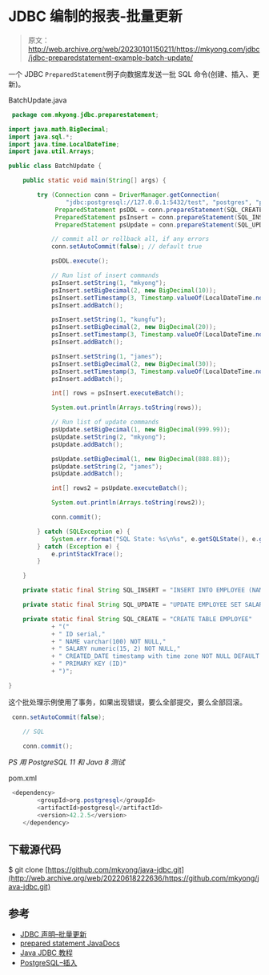 # JDBC 编制的报表-批量更新

> 原文：<http://web.archive.org/web/20230101150211/https://mkyong.com/jdbc/jdbc-preparedstatement-example-batch-update/>

一个 JDBC `PreparedStatement`例子向数据库发送一批 SQL 命令(创建、插入、更新)。

BatchUpdate.java

```java
 package com.mkyong.jdbc.preparestatement;

import java.math.BigDecimal;
import java.sql.*;
import java.time.LocalDateTime;
import java.util.Arrays;

public class BatchUpdate {

    public static void main(String[] args) {

        try (Connection conn = DriverManager.getConnection(
                "jdbc:postgresql://127.0.0.1:5432/test", "postgres", "password");
             PreparedStatement psDDL = conn.prepareStatement(SQL_CREATE);
             PreparedStatement psInsert = conn.prepareStatement(SQL_INSERT);
             PreparedStatement psUpdate = conn.prepareStatement(SQL_UPDATE)) {

            // commit all or rollback all, if any errors
            conn.setAutoCommit(false); // default true

            psDDL.execute();

            // Run list of insert commands
            psInsert.setString(1, "mkyong");
            psInsert.setBigDecimal(2, new BigDecimal(10));
            psInsert.setTimestamp(3, Timestamp.valueOf(LocalDateTime.now()));
            psInsert.addBatch();

            psInsert.setString(1, "kungfu");
            psInsert.setBigDecimal(2, new BigDecimal(20));
            psInsert.setTimestamp(3, Timestamp.valueOf(LocalDateTime.now()));
            psInsert.addBatch();

            psInsert.setString(1, "james");
            psInsert.setBigDecimal(2, new BigDecimal(30));
            psInsert.setTimestamp(3, Timestamp.valueOf(LocalDateTime.now()));
            psInsert.addBatch();

            int[] rows = psInsert.executeBatch();

            System.out.println(Arrays.toString(rows));

            // Run list of update commands
            psUpdate.setBigDecimal(1, new BigDecimal(999.99));
            psUpdate.setString(2, "mkyong");
            psUpdate.addBatch();

            psUpdate.setBigDecimal(1, new BigDecimal(888.88));
            psUpdate.setString(2, "james");
            psUpdate.addBatch();

            int[] rows2 = psUpdate.executeBatch();

            System.out.println(Arrays.toString(rows2));

            conn.commit();

        } catch (SQLException e) {
            System.err.format("SQL State: %s\n%s", e.getSQLState(), e.getMessage());
        } catch (Exception e) {
            e.printStackTrace();
        }

    }

    private static final String SQL_INSERT = "INSERT INTO EMPLOYEE (NAME, SALARY, CREATED_DATE) VALUES (?,?,?)";

    private static final String SQL_UPDATE = "UPDATE EMPLOYEE SET SALARY=? WHERE NAME=?";

    private static final String SQL_CREATE = "CREATE TABLE EMPLOYEE"
            + "("
            + " ID serial,"
            + " NAME varchar(100) NOT NULL,"
            + " SALARY numeric(15, 2) NOT NULL,"
            + " CREATED_DATE timestamp with time zone NOT NULL DEFAULT CURRENT_TIMESTAMP,"
            + " PRIMARY KEY (ID)"
            + ")";

} 
```

这个批处理示例使用了事务，如果出现错误，要么全部提交，要么全部回滚。

```java
 conn.setAutoCommit(false);

	// SQL 

	conn.commit(); 
```

*PS 用 PostgreSQL 11 和 Java 8 测试*

pom.xml

```java
 <dependency>
		<groupId>org.postgresql</groupId>
		<artifactId>postgresql</artifactId>
		<version>42.2.5</version>
	</dependency> 
```

## 下载源代码

$ git clone [https://github.com/mkyong/java-jdbc.git](http://web.archive.org/web/20220618222636/https://github.com/mkyong/java-jdbc.git)

## 参考

*   [JDBC 声明–批量更新](/web/20220618222636/https://mkyong.com/jdbc/jdbc-statement-example-batch-update/)
*   [prepared statement JavaDocs](http://web.archive.org/web/20220618222636/https://docs.oracle.com/javase/8/docs/api/java/sql/PreparedStatement.html)
*   [Java JDBC 教程](/web/20220618222636/https://mkyong.com/tutorials/jdbc-tutorials/)
*   [PostgreSQL–插入](http://web.archive.org/web/20220618222636/https://www.postgresql.org/docs/11/sql-insert.html)

<input type="hidden" id="mkyong-current-postId" value="8361">